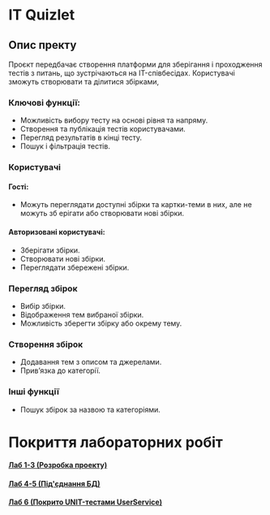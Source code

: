 # IT Quizlet
## Опис пректу
Проєкт передбачає створення платформи для зберігання і проходження тестів з питань, що зустрічаються на IT-співбесідах. Користувачі зможуть створювати та ділитися збірками,

### Ключові функції:
- Можливість вибору тесту на основі рівня та напряму.
- Створення та публікація тестів користувачами.
- Перегляд результатів в кінці тесту.
- Пошук і фільтрація тестів.

### Користувачі
#### Гості:
- Можуть переглядати доступні збірки та картки-теми в них, але не можуть зб ерігати або створювати нові збірки.
#### Авторизовані користувачі:
- Зберігати збірки.
- Створювати нові збірки.
- Переглядати збережені збірки.
### Перегляд збірок
- Вибір збірки.
- Відображення тем вибраної збірки.
- Можливість зберегти збірку або окрему тему.
### Створення збірок
- Додавання тем з описом та джерелами.
- Прив’язка до категорії.
### Інші функції
- Пошук збірок за назвою та категоріями.

# Покриття лабораторних робіт
#### [Лаб 1-3 (Розробка проекту)](https://github.com/IT-quizlet/itquizlet-springboot-api/tree/main/src/main/java/com/example/itquizletspringbootapi)
#### [Лаб 4-5 (Під'єднання БД)](https://github.com/IT-quizlet/itquizlet-springboot-api/blob/main/src/main/resources/application.yml)
#### [Лаб 6 (Покрито UNIT-тестами UserService)](https://github.com/IT-quizlet/itquizlet-springboot-api/blob/main/src/test/java/com/example/itquizletspringbootapi/UserServiceTest.java)